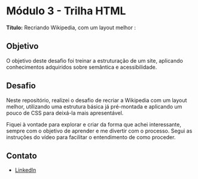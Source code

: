 # Módulo 3 - Trilha HTML

**Título:** Recriando Wikipedia, com um layout melhor :

## Objetivo
O objetivo deste desafio foi treinar a estruturação de um site, aplicando conhecimentos adquiridos sobre semântica e acessibilidade.

## Desafio
Neste repositório, realizei o desafio de recriar a Wikipedia com um layout melhor, utilizando uma estrutura básica já pré-montada e aplicando um pouco de CSS para deixá-la mais apresentável.

Fiquei à vontade para explorar e criar da forma que achei interessante, sempre com o objetivo de aprender e me divertir com o processo. Segui as instruções do vídeo para facilitar o entendimento de como proceder.

## Contato
- [LinkedIn](https://www.linkedin.com/in/fernanda-alves-605a76242/)


